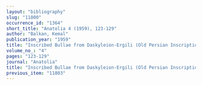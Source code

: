 ```yaml
---
layout: "bibliography"
slug: "11800"
occurrence_id: "1364"
short_title: "Anatolia 4 (1959), 123-129"
author: "Balkan, Kemal"
publication_year: "1959"
title: "Inscribed Bullae from Daskyleion-Ergili (Old Persian Inscriptions - Aramaic Inscriptions)"
volume_no_: "4"
pages: "123-129"
journal: "Anatolia"
title: "Inscribed Bullae from Daskyleion-Ergili (Old Persian Inscriptions - Aramaic Inscriptions)"
previous_item: "11803"
---
```

